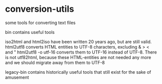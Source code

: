 # conversion-utils
some tools for converting text files

bin contains useful tools

iso2html and html2iso have been written 20 years ago, but are still valid.
html2utf8 converts HTML entities to UTF-8 characters, excluding &amp; &gt; &lt; &nbsp; and &quot;
html2utf8 -o utf-16 converts them to UTF-16 instead of UTF-8.
There is not utf82html, because these HTML-entities are not needed any more and we should migrate away from them to UTF-8

legacy-bin contains historically useful tools that still exist for the sake of amusement